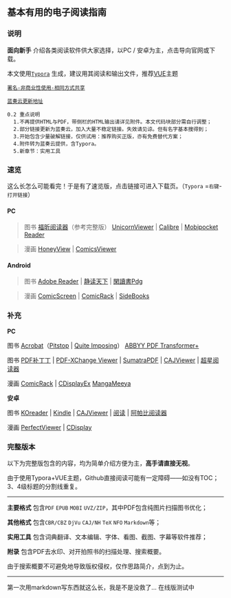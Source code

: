 ## 基本有用的电子阅读指南



### 说明

**面向新手**	介绍各类阅读软件供大家选择，以PC / 安卓为主，点击导向官网或下载。

本文使用[`Typora`](https://www.typora.io/)  生成，建议用其阅读和输出文件，推荐[VUE](http://theme.typora.io/theme/Vue/)主题

[`署名-非商业性使用-相同方式共享`](http://creativecommons.net.cn/licenses/licenses_exp/)

[`蓝奏云更新地址`](https://www.lanzous.com/b597086)

```
0.2 重点说明
  1.不再提供HTML与PDF，带侧栏的HTML输出请详见附件。本文代码块部分需自行调整；
  2.部分链接更新为蓝奏云，加入大量不稳定链接。失效请见谅。但有名字基本搜得到；
  3.开始包含少量破解链接，仅供试用：推荐购买正版，亦有免费替代方案；
  4.附件转为蓝奏云提供，含Typora。
  5.新章节：实用工具
```



### 速览

这么长怎么可能看完！于是有了速览版，点击链接可进入下载页。（`Typora` =`右键`-`打开链接`）

#### PC

> 图书	[福昕阅读器](https://www.foxitsoftware.cn/products/reader/)（参考完整版）	[UnicornViewer](https://www.lanzous.com/i3zqntg) | [Calibre](https://calibre-ebook.com/) | [Mobipocket Reader](http://www.skycn.com/soft/appid/28141.html)

> 漫画	[HoneyView](http://www.bandisoft.com/honeyview/) | [ComicsViewer](http://www.cnblogs.com/stronghorse/)

#### Android

> 图书	[Adobe Reader](https://www.coolapk.com/apk/com.adobe.reader) | [静读天下](https://www.coolapk.com/apk/com.flyersoft.moonreaderp) | [閑讀書Pdg](https://www.lanzous.com/i3zqnkh)

> 漫画	[ComicScreen](https://play.google.com/store/apps/details?id=com.viewer.comicscreen) | [ComicRack](https://play.google.com/store/apps/details?id=com.cyo.comicrack.viewer.free) | [SideBooks](https://play.google.com/store/apps/details?id=jp.co.tokyo_ip.SideBooks&hl=en&rdid=jp.co.tokyo_ip.SideBooks)



### 补充

**PC**

图书	[Acrobat](https://pan.baidu.com/s/1MhHNS1ixn5ijj1hwWh4PGQ)（[Pitstop](http://www.52read.org/forum.php?mod=viewthread&tid=687) | [Quite Imposing](http://www.cnprint.org/bbs/thread/77/285247/)）	[ABBYY PDF Transformer+](https://www.52pojie.cn/thread-831415-1-1.html)

图书	[PDF补丁丁](https://pdfpatcher.cnblogs.com/) | [PDF-XChange Viewer](https://www.tracker-software.com/product/pdf-xchange-viewer)  | [SumatraPDF](https://www.sumatrapdfreader.org/free-pdf-reader.html) | [CAJViewer](http://cajviewer.cnki.net/) | [超星阅读器](http://ssreader.chaoxing.com/)

漫画	[ComicRack](http://comicrack.cyolito.com/) | [CDisplayEx](http://www.cdisplayex.com/)	[MangaMeeya](http://soft.onlinedown.net/soft/1150480.htm)

**安卓**

图书	[KOreader](https://github.com/koreader/koreader/wiki/KOReader%E7%BB%B4%E5%9F%BA) | [Kindle](https://www.amazon.cn/gp/digital/fiona/kcp-landing-page/) | [CAJViewer](http://cajviewer.cnki.net/) | [阅读](https://www.coolapk.com/apk/com.gedoor.monkeybook) | [阿帕比阅读器](http://www.apabi.cn/download/)

漫画	[PerfectViewer](https://soft.shouji.com.cn/down/21244.html) | [CDisplay](https://play.google.com/store/apps/details?id=com.progdigy.cdisplay.free)



### 完整版本

以下为完整版包含的内容，均为简单介绍方便为主，**高手请直接无视**。

由于使用Typora+VUE主题，Github直接阅读可能有一定障碍——如没有TOC；3、4级标题的分割线重复。

------

**主要格式** 包含`PDF`	`EPUB`	`MOBI`	`UVZ/ZIP`，其中PDF包含纯图片扫描图书优化；

**其他格式** 包含`CBR/CBZ`	`DjVu`	`CAJ/NH`	`TeX`	`NFO`	`Markdown`等；

**实用工具** 包含词典翻译、文本编辑、字体、看图、截图、字幕等软件推荐；

**附录** 包含PDF去水印、对开拍照书的扫描处理、搜索概要。

由于搜索概要不可避免地导致版权侵权，仅作思路简介，点到为止。

------

第一次用markdown写东西就这么长，我是不是没救了…
在线版测试中
